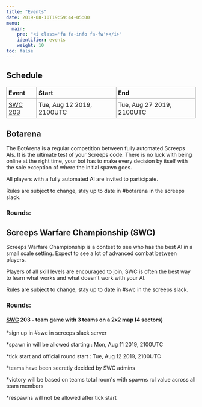 ```yaml
---
title: "Events"
date: 2019-08-10T19:59:44-05:00
menu:
  main:
    pre: "<i class='fa fa-info fa-fw'></i>"
    identifier: events
    weight: 10
toc: false
---
```


## Schedule

| Event              | Start                     | End                       |
|:-------------------|:--------------------------|:--------------------------|
| [SWC 203](#SWC203) | Tue, Aug 12 2019, 2100UTC | Tue, Aug 27 2019, 2100UTC |

<style>
table {
  border-collapse: collapse;
}
td, th {
  padding: 5px;
  border: 1px solid #AAA;
}
</style>


<a name="Botarena"></a>
## Botarena
The BotArena is a regular competition between fully automated Screeps AIs. It is the ultimate test of your Screeps code. There is no luck with being online at the right time, your bot has to make every decision by itself with the sole exception of where the initial spawn goes.

All players with a fully automated AI are invited to participate.

Rules are subject to change, stay up to date in #botarena in the screeps slack.

### Rounds:

<a name="SWC"></a>
## Screeps Warfare Championship (SWC)
Screeps Warfare Championship is a contest to see who has the best AI in a small scale setting. Expect to see a lot of advanced combat between players.

Players of all skill levels are encouraged to join, SWC is often the best way to learn what works and what doesn’t work with your AI.

Rules are subject to change, stay up to date in #swc in the screeps slack.

### Rounds:
<a name="SWC203"></a>
#### [SWC](#SWC) 203 - team game with 3 teams on a 2x2 map (4 sectors)

*sign up in #swc in screeps slack server

*spawn in will be allowed starting : Mon, Aug 11 2019, 2100UTC

*tick start and official round start : Tue, Aug 12 2019, 2100UTC

*teams have been secretly decided by SWC admins

*victory will be based on teams total room's with spawns rcl value across all team members

*respawns will not be allowed after tick start